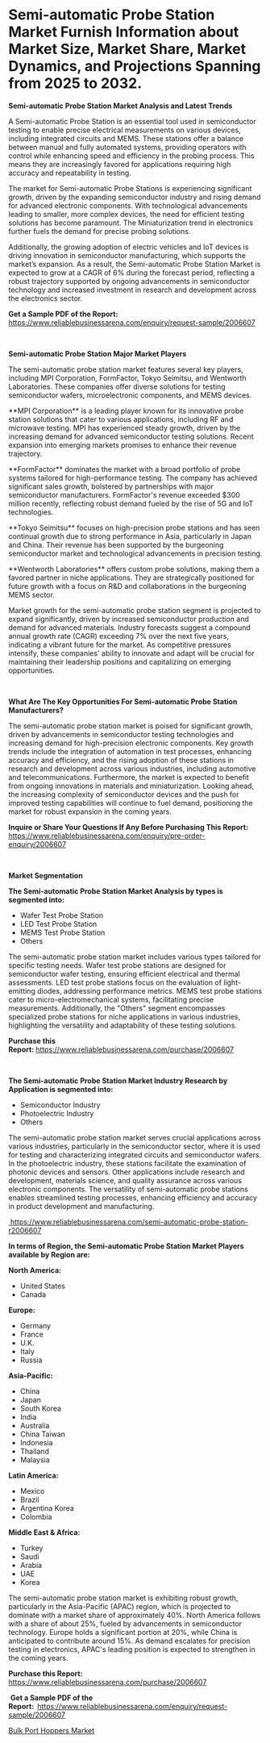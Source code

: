 <p><h1>Semi-automatic Probe Station Market Furnish Information about Market Size, Market Share, Market Dynamics, and Projections Spanning from 2025 to 2032.</h1></p><p><strong>Semi-automatic Probe Station Market Analysis and Latest Trends</strong></p>
<p><p>A Semi-automatic Probe Station is an essential tool used in semiconductor testing to enable precise electrical measurements on various devices, including integrated circuits and MEMS. These stations offer a balance between manual and fully automated systems, providing operators with control while enhancing speed and efficiency in the probing process. This means they are increasingly favored for applications requiring high accuracy and repeatability in testing.</p><p>The market for Semi-automatic Probe Stations is experiencing significant growth, driven by the expanding semiconductor industry and rising demand for advanced electronic components. With technological advancements leading to smaller, more complex devices, the need for efficient testing solutions has become paramount. The Miniaturization trend in electronics further fuels the demand for precise probing solutions.</p><p>Additionally, the growing adoption of electric vehicles and IoT devices is driving innovation in semiconductor manufacturing, which supports the market’s expansion. As a result, the Semi-automatic Probe Station Market is expected to grow at a CAGR of 6% during the forecast period, reflecting a robust trajectory supported by ongoing advancements in semiconductor technology and increased investment in research and development across the electronics sector.</p></p>
<p><strong>Get a Sample PDF of the Report:&nbsp;</strong> <a href="https://www.reliablebusinessarena.com/enquiry/request-sample/2006607?utm_campaign=2630&utm_medium=2&utm_source=Github&utm_content=ia&utm_term=02032025&utm_id=semi-automatic-probe-station">https://www.reliablebusinessarena.com/enquiry/request-sample/2006607</a></p>
<p>&nbsp;</p>
<p><strong>Semi-automatic Probe Station Major Market Players</strong></p>
<p><p>The semi-automatic probe station market features several key players, including MPI Corporation, FormFactor, Tokyo Seimitsu, and Wentworth Laboratories. These companies offer diverse solutions for testing semiconductor wafers, microelectronic components, and MEMS devices.</p><p>**MPI Corporation** is a leading player known for its innovative probe station solutions that cater to various applications, including RF and microwave testing. MPI has experienced steady growth, driven by the increasing demand for advanced semiconductor testing solutions. Recent expansion into emerging markets promises to enhance their revenue trajectory.</p><p>**FormFactor** dominates the market with a broad portfolio of probe systems tailored for high-performance testing. The company has achieved significant sales growth, bolstered by partnerships with major semiconductor manufacturers. FormFactor's revenue exceeded $300 million recently, reflecting robust demand fueled by the rise of 5G and IoT technologies.</p><p>**Tokyo Seimitsu** focuses on high-precision probe stations and has seen continual growth due to strong performance in Asia, particularly in Japan and China. Their revenue has been supported by the burgeoning semiconductor market and technological advancements in precision testing.</p><p>**Wentworth Laboratories** offers custom probe solutions, making them a favored partner in niche applications. They are strategically positioned for future growth with a focus on R&D and collaborations in the burgeoning MEMS sector.</p><p>Market growth for the semi-automatic probe station segment is projected to expand significantly, driven by increased semiconductor production and demand for advanced materials. Industry forecasts suggest a compound annual growth rate (CAGR) exceeding 7% over the next five years, indicating a vibrant future for the market. As competitive pressures intensify, these companies' ability to innovate and adapt will be crucial for maintaining their leadership positions and capitalizing on emerging opportunities.</p></p>
<p>&nbsp;</p>
<p><strong>What Are The Key Opportunities For Semi-automatic Probe Station Manufacturers?</strong></p>
<p><p>The semi-automatic probe station market is poised for significant growth, driven by advancements in semiconductor testing technologies and increasing demand for high-precision electronic components. Key growth trends include the integration of automation in test processes, enhancing accuracy and efficiency, and the rising adoption of these stations in research and development across various industries, including automotive and telecommunications. Furthermore, the market is expected to benefit from ongoing innovations in materials and miniaturization. Looking ahead, the increasing complexity of semiconductor devices and the push for improved testing capabilities will continue to fuel demand, positioning the market for robust expansion in the coming years.</p></p>
<p><strong>Inquire or Share Your Questions If Any Before Purchasing This Report:</strong> <a href="https://www.reliablebusinessarena.com/enquiry/pre-order-enquiry/2006607?utm_campaign=2630&utm_medium=2&utm_source=Github&utm_content=ia&utm_term=02032025&utm_id=semi-automatic-probe-station">https://www.reliablebusinessarena.com/enquiry/pre-order-enquiry/2006607</a></p>
<p>&nbsp;</p>
<p><strong>Market Segmentation</strong></p>
<p><strong>The Semi-automatic Probe Station Market Analysis by types is segmented into:</strong></p>
<p><ul><li>Wafer Test Probe Station</li><li>LED Test Probe Station</li><li>MEMS Test Probe Station</li><li>Others</li></ul></p>
<p><p>The semi-automatic probe station market includes various types tailored for specific testing needs. Wafer test probe stations are designed for semiconductor wafer testing, ensuring efficient electrical and thermal assessments. LED test probe stations focus on the evaluation of light-emitting diodes, addressing performance metrics. MEMS test probe stations cater to micro-electromechanical systems, facilitating precise measurements. Additionally, the "Others" segment encompasses specialized probe stations for niche applications in various industries, highlighting the versatility and adaptability of these testing solutions.</p></p>
<p><strong>Purchase this Report:&nbsp;</strong><a href="https://www.reliablebusinessarena.com/purchase/2006607?utm_campaign=2630&utm_medium=2&utm_source=Github&utm_content=ia&utm_term=02032025&utm_id=semi-automatic-probe-station">https://www.reliablebusinessarena.com/purchase/2006607</a></p>
<p>&nbsp;</p>
<p><strong>The Semi-automatic Probe Station Market Industry Research by Application is segmented into:</strong></p>
<p><ul><li>Semiconductor Industry</li><li>Photoelectric Industry</li><li>Others</li></ul></p>
<p><p>The semi-automatic probe station market serves crucial applications across various industries, particularly in the semiconductor sector, where it is used for testing and characterizing integrated circuits and semiconductor wafers. In the photoelectric industry, these stations facilitate the examination of photonic devices and sensors. Other applications include research and development, materials science, and quality assurance across various electronic components. The versatility of semi-automatic probe stations enables streamlined testing processes, enhancing efficiency and accuracy in product development and manufacturing.</p></p>
<p><a href="https://www.reliablebusinessarena.com/semi-automatic-probe-station-r2006607?utm_campaign=2630&utm_medium=2&utm_source=Github&utm_content=ia&utm_term=02032025&utm_id=semi-automatic-probe-station">&nbsp;https://www.reliablebusinessarena.com/semi-automatic-probe-station-r2006607</a></p>
<p><strong>In terms of Region, the Semi-automatic Probe Station Market Players available by Region are:</strong></p>
<p>
    <p> <strong> North America: </strong>
        <ul>
            <li>United States</li>
            <li>Canada</li>
        </ul>
        </p> 
    <p> <strong> Europe: </strong>
        <ul>
            <li>Germany</li>
            <li>France</li>
            <li>U.K.</li>
            <li>Italy</li>
            <li>Russia</li>
        </ul>
        </p> 
    <p> <strong> Asia-Pacific: </strong>
        <ul>
            <li>China</li>
            <li>Japan</li>
            <li>South Korea</li>
            <li>India</li>
            <li>Australia</li>
            <li>China Taiwan</li>
            <li>Indonesia</li>
            <li>Thailand</li>
            <li>Malaysia</li>
        </ul>
        </p> 
    <p> <strong> Latin America: </strong>
        <ul>
            <li>Mexico</li>
            <li>Brazil</li>
            <li>Argentina Korea</li>
            <li>Colombia</li>
        </ul>
        </p> 
    <p> <strong> Middle East & Africa: </strong>
        <ul>
            <li>Turkey</li>
            <li>Saudi</li>
            <li>Arabia</li>
            <li>UAE</li>
            <li>Korea</li>
        </ul>
    </p>
    </p>
<p><p>The semi-automatic probe station market is exhibiting robust growth, particularly in the Asia-Pacific (APAC) region, which is projected to dominate with a market share of approximately 40%. North America follows with a share of about 25%, fueled by advancements in semiconductor technology. Europe holds a significant portion at 20%, while China is anticipated to contribute around 15%. As demand escalates for precision testing in electronics, APAC's leading position is expected to strengthen in the coming years.</p></p>
<p><strong>Purchase this Report: </strong><a href="https://www.reliablebusinessarena.com/purchase/2006607?utm_campaign=2630&utm_medium=2&utm_source=Github&utm_content=ia&utm_term=02032025&utm_id=semi-automatic-probe-station">https://www.reliablebusinessarena.com/purchase/2006607</a></p>
<p>&nbsp;<strong>Get a Sample PDF of the Report:&nbsp;&nbsp;</strong><a href="https://www.reliablebusinessarena.com/enquiry/request-sample/2006607?utm_campaign=2630&utm_medium=2&utm_source=Github&utm_content=ia&utm_term=02032025&utm_id=semi-automatic-probe-station">https://www.reliablebusinessarena.com/enquiry/request-sample/2006607</a></p>
<p><strong></strong></p>
<p><p><a href="https://github.com/semiensamuel72378/Market-Research-Report-List-1/blob/main/bulk-port-hoppers-market.md?utm_campaign=2630&utm_medium=2&utm_source=Github&utm_content=ia&utm_term=02032025&utm_id=semi-automatic-probe-station">Bulk Port Hoppers Market</a></p></p>